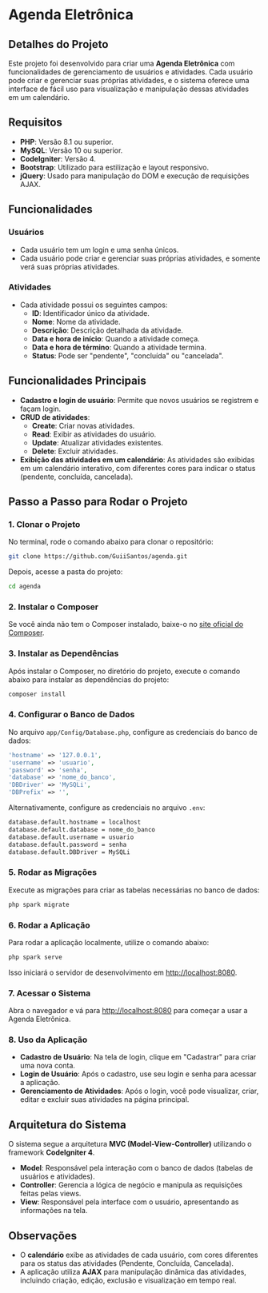 # Agenda Eletrônica

## Detalhes do Projeto

Este projeto foi desenvolvido para criar uma **Agenda Eletrônica** com funcionalidades de gerenciamento de usuários e atividades. Cada usuário pode criar e gerenciar suas próprias atividades, e o sistema oferece uma interface de fácil uso para visualização e manipulação dessas atividades em um calendário.

## Requisitos

- **PHP**: Versão 8.1 ou superior.
- **MySQL**: Versão 10 ou superior.
- **CodeIgniter**: Versão 4.
- **Bootstrap**: Utilizado para estilização e layout responsivo.
- **jQuery**: Usado para manipulação do DOM e execução de requisições AJAX.

## Funcionalidades

### Usuários
- Cada usuário tem um login e uma senha únicos.
- Cada usuário pode criar e gerenciar suas próprias atividades, e somente verá suas próprias atividades.

### Atividades
- Cada atividade possui os seguintes campos:
    - **ID**: Identificador único da atividade.
    - **Nome**: Nome da atividade.
    - **Descrição**: Descrição detalhada da atividade.
    - **Data e hora de início**: Quando a atividade começa.
    - **Data e hora de término**: Quando a atividade termina.
    - **Status**: Pode ser "pendente", "concluída" ou "cancelada".

## Funcionalidades Principais

- **Cadastro e login de usuário**: Permite que novos usuários se registrem e façam login.
- **CRUD de atividades**:
    - **Create**: Criar novas atividades.
    - **Read**: Exibir as atividades do usuário.
    - **Update**: Atualizar atividades existentes.
    - **Delete**: Excluir atividades.
- **Exibição das atividades em um calendário**: As atividades são exibidas em um calendário interativo, com diferentes cores para indicar o status (pendente, concluída, cancelada).

## Passo a Passo para Rodar o Projeto

### 1. Clonar o Projeto

No terminal, rode o comando abaixo para clonar o repositório:

```bash
git clone https://github.com/GuiiSantos/agenda.git
```

Depois, acesse a pasta do projeto:

```bash
cd agenda
```

### 2. Instalar o Composer

Se você ainda não tem o Composer instalado, baixe-o no [site oficial do Composer](https://getcomposer.org/).

### 3. Instalar as Dependências

Após instalar o Composer, no diretório do projeto, execute o comando abaixo para instalar as dependências do projeto:

```bash
composer install
```

### 4. Configurar o Banco de Dados

No arquivo `app/Config/Database.php`, configure as credenciais do banco de dados:

```php
'hostname' => '127.0.0.1',
'username' => 'usuario',
'password' => 'senha',
'database' => 'nome_do_banco',
'DBDriver' => 'MySQLi',
'DBPrefix' => '',
```

Alternativamente, configure as credenciais no arquivo `.env`:

```bash
database.default.hostname = localhost
database.default.database = nome_do_banco
database.default.username = usuario
database.default.password = senha
database.default.DBDriver = MySQLi
```

### 5. Rodar as Migrações

Execute as migrações para criar as tabelas necessárias no banco de dados:

```bash
php spark migrate
```

### 6. Rodar a Aplicação

Para rodar a aplicação localmente, utilize o comando abaixo:

```bash
php spark serve
```

Isso iniciará o servidor de desenvolvimento em [http://localhost:8080](http://localhost:8080).

### 7. Acessar o Sistema

Abra o navegador e vá para [http://localhost:8080](http://localhost:8080) para começar a usar a Agenda Eletrônica.

### 8. Uso da Aplicação

- **Cadastro de Usuário**: Na tela de login, clique em "Cadastrar" para criar uma nova conta.
- **Login de Usuário**: Após o cadastro, use seu login e senha para acessar a aplicação.
- **Gerenciamento de Atividades**: Após o login, você pode visualizar, criar, editar e excluir suas atividades na página principal.

## Arquitetura do Sistema

O sistema segue a arquitetura **MVC (Model-View-Controller)** utilizando o framework **CodeIgniter 4**.

- **Model**: Responsável pela interação com o banco de dados (tabelas de usuários e atividades).
- **Controller**: Gerencia a lógica de negócio e manipula as requisições feitas pelas views.
- **View**: Responsável pela interface com o usuário, apresentando as informações na tela.

## Observações

- O **calendário** exibe as atividades de cada usuário, com cores diferentes para os status das atividades (Pendente, Concluída, Cancelada).
- A aplicação utiliza **AJAX** para manipulação dinâmica das atividades, incluindo criação, edição, exclusão e visualização em tempo real.
